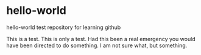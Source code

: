 # hello-world
hello-world test repository for learning github

This is a test. This is only a test.  Had this been a real emergency you would have been directed to do something.  I am not sure what, but something.
